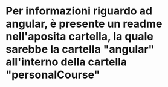 # Per informazioni riguardo ad angular, è presente un readme nell'aposita cartella, la quale sarebbe la cartella "angular" all'interno della cartella "personalCourse"
